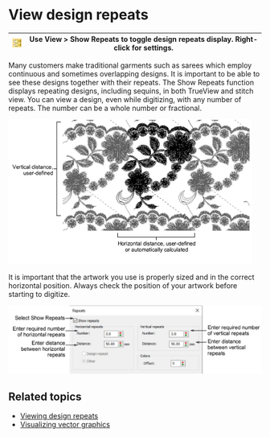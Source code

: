 # View design repeats

| ![ShowRepeats.png](assets/ShowRepeats.png) | Use View > Show Repeats to toggle design repeats display. Right-click for settings. |
| ------------------------------------------ | ----------------------------------------------------------------------------------- |

Many customers make traditional garments such as sarees which employ continuous and sometimes overlapping designs. It is important to be able to see these designs together with their repeats. The Show Repeats function displays repeating designs, including sequins, in both TrueView and stitch view. You can view a design, even while digitizing, with any number of repeats. The number can be a whole number or fractional.

![RepeatVines.png](assets/RepeatVines.png)

It is important that the artwork you use is properly sized and in the correct horizontal position. Always check the position of your artwork before starting to digitize.

![Repeats.png](assets/Repeats.png)

## Related topics

- [Viewing design repeats](../../Basics/view/Viewing_design_repeats)
- [Visualizing vector graphics](../../Automatic/vectors/Visualizing_vector_graphics)
